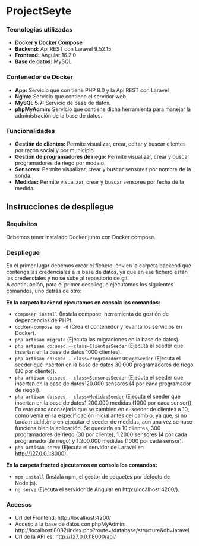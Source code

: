 # ProjectSeyte
### Tecnologías utilizadas
-	**Docker y Docker Compose**
-	**Backend:** Api REST con Laravel 9.52.15
-	**Frontend:** Angular 16.2.0
-	**Base de datos:** MySQL
### Contenedor de Docker
-	**App:** Servicio que con tiene PHP 8.0 y la Api REST con Laravel
-	**Nginx:** Servicio que contiene el servidor web.
-	**MySQL 5.7:** Servicio de base de datos.
-	**phpMyAdmin:** Servicio que contiene dicha herramienta para manejar la administración de la base de datos.
### Funcionalidades
-	**Gestión de clientes:** Permite visualizar, crear, editar y buscar clientes por razón social y por municipio.
-	**Gestión de programadores de riego:** Permite visualizar, crear y buscar programadores de riego por modelo.
-	**Sensores:** Permite visualizar, crear y buscar sensores por nombre de la sonda.
-	**Medidas:** Permite visualizar, crear y buscar sensores por fecha de la medida.
## Instrucciones de despliegue
### Requisitos
Debemos tener instalado Docker junto con Docker compose.
### Despliegue
En el primer lugar debemos crear el fichero .env en la carpeta backend que contenga las credenciales a la base de datos, ya que en ese fichero están las credenciales y no se sube al repositorio de git.<br>
A continuación, para el primer despliegue ejecutamos los siguientes comandos, uno detrás de otro:<br>

**En la carpeta backend ejecutamos en consola los comandos:**

-	`composer install` (Instala compose, herramienta de gestión de dependencias de PHP).
-	`docker-compose up -d` (Crea el contenedor y levanta los servicios en Docker).
-	`php artisan migrate` (Ejecuta las migraciones en la base de datos).
-	`php artisan db:seed --class=ClientesSeeder` (Ejecuta el seeder que insertan en la base de datos 1000 clientes).
-	`php artisan db:seed --class=ProgramadoresRiegoSeeder` (Ejecuta el seeder que insertan en la base de datos 30.000 programadores de riego (30 por cliente)).
-	`php artisan db:seed --class=SensoresSeeder` (Ejecuta el seeder que insertan en la base de datos120.000 sensores (4 por cada programador de riego)).
-	`php artisan db:seed --class=MedidasSeeder` (Ejecuta el seeder que insertan en la base de datos1.200.000 medidas (1000 por cada sensor)).
En este caso aconsejaría que se cambien en el seeder de clientes a 10, como venía en la especificación inicial antes del cambio, ya que, si no tarda muchísimo en ejecutar el seeder de medidas, aun una vez se hace funciona bien la aplicación.
Se quedaría en 10 clientes, 300 programadores de riego (30 por cliente), 1.2000 sensores (4 por cada programador de riego) y 1.200.000 medidas (1000 por cada sensor).
-	`php artisan serve` (Ejecuta el servidor de Laravel en http://127.0.0.1:8000).<br>

**En la carpeta fronted ejecutamos en consola los comandos:**

-	`mpm install` (Instala npm, el gestor de paquetes por defecto de Node.js).
-	`ng serve` (Ejecuta el servidor de Angular en http://localhost:4200/).
### Accesos
-	Url del Frontend:
http://localhost:4200/
-	Acceso a la base de datos con phpMyAdmin:
http://localhost:8082/index.php?route=/database/structure&db=laravel
-	Url de la API es:
http://127.0.0.1:8000/api/
